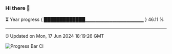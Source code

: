 ### Hi there 👋

⏳ Year progress { █████████████▁▁▁▁▁▁▁▁▁▁▁▁▁▁▁▁▁ } 46.11 %

---

⏰ Updated on Mon, 17 Jun 2024 18:19:26 GMT

![Progress Bar CI](https://github.com/liununu/liununu/workflows/Progress%20Bar%20CI/badge.svg)
